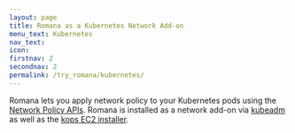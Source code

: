 ```yaml
---
layout: page
title: Romana as a Kubernetes Network Add-on
menu_text: Kubernetes
nav_text: 
icon:
firstnav: 2
secondnav: 2
permalink: /try_romana/kubernetes/
---
```


Romana lets you apply network policy to your Kubernetes pods using the [Network Policy APIs](http://kubernetes.io/docs/user-guide/networkpolicies/). Romana is installed as a network add-on via [kubeadm](http://kubernetes.io/docs/getting-started-guides/kubeadm/) as well as the [kops EC2 installer](http://kubernetes.io/docs/getting-started-guides/kops/).

